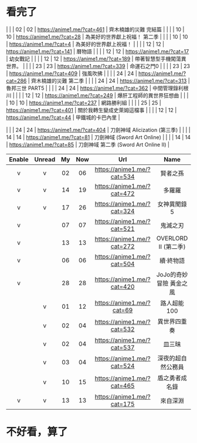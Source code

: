 # 看完了
|   |   | 02 | 02 | https://anime1.me/?cat=461 | 齊木楠雄的災難 完結篇 |
|   |   | 10 | 10 | https://anime1.me/?cat=28 | 為美好的世界獻上祝福！ 第二季 |
|   |   | 10 | 10 | https://anime1.me/?cat=4 | 為美好的世界獻上祝福！ |
|   |   | 12 | 12 | https://anime1.me/?cat=141 | 曆物語 |
|   |   | 12 | 12 | https://anime1.me/?cat=17 | 幼女戰記 |
|   |   | 12 | 12 | https://anime1.me/?cat=189 | 帶著智慧型手機闖蕩異世界。 |
|   |   | 23 | 23 | https://anime1.me/?cat=339 | 命運石之門0 |
|   |   | 23 | 23 | https://anime1.me/?cat=409 | 強風吹拂 |
|   |   | 24 | 24 | https://anime1.me/?cat=286 | 齊木楠雄的災難 第二季 |
|   |   | 24 | 24 | https://anime1.me/?cat=313 | 魯邦三世 PART5 |
|   |   | 24 | 24 | https://anime1.me/?cat=362 | 中間管理錄利根川 |
|   |   | 12 | 12 | https://anime1.me/?cat=249 | 爆肝工程師的異世界狂想曲 |
|   |   | 10 | 10 | https://anime1.me/?cat=237 | 網路勝利組 |
|   |   | 25 | 25 | https://anime1.me/?cat=401 | 關於我轉生變成史萊姆這檔事 |
|   |   | 12 | 12 | https://anime1.me/?cat=44 | 甲鐵城的卡巴內里 |

|   |   | 24 | 24 | https://anime1.me/?cat=404 | 刀劍神域 Alicization (第三季) |
|   |   | 14 | 14 | https://anime1.me/?cat=81 | 刀劍神域 (Sword Art Online) |
|   |   | 14 | 14 | https://anime1.me/?cat=85 | 刀劍神域 第二季 (Sword Art Online II) |

 | Enable|Unread|My|Now|Url|Name |
 | :-:|:-:|:-:|:-:|:-:|:-: |
 | v | v | 02 | 06 | https://anime1.me/?cat=534 | 賢者之孫 |
 | v | v | 14 | 19 | https://anime1.me/?cat=472 | 多羅羅 |
 | v | v | 17 | 26 | https://anime1.me/?cat=324 | 女神異聞錄5 |
 | v |   | 07 | 07 | https://anime1.me/?cat=521 | 鬼滅之刃 |
 | v |   | 13 | 13 | https://anime1.me/?cat=272 | OVERLORD II (第二季) |
 | v |   | 06 | 06 | https://anime1.me/?cat=504 | 續‧終物語 |
 | v   |   | 28 | 28 | https://anime1.me/?cat=420 | JoJo的奇妙冒險 黃金之風 |
 |   | v | 01 | 12 | https://anime1.me/?cat=69 | 路人超能100 |
 |   | v | 02 | 04 | https://anime1.me/?cat=532 | 異世界四重奏 |
 |   | v | 02 | 04 | https://anime1.me/?cat=537 | 皿三昧 |
 |   | v | 03 | 04 | https://anime1.me/?cat=524 | 深夜的超自然公務員 |
 |   | v | 10 | 15 | https://anime1.me/?cat=465 | 盾之勇者成名錄 |
 | v | v | 13 | 13 | https://anime1.me/?cat=175 | 來自深淵 |


# 不好看，算了